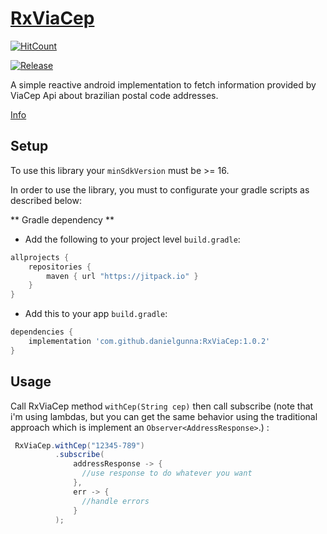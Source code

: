 # [RxViaCep](https://danielgunna.github.io/RxViaCep/)
[![HitCount](http://hits.dwyl.io/DanielGunna/RxViaCep.svg)](http://hits.dwyl.io/DanielGunna/RxViaCep)

[![Release](https://jitpack.io/v/danielgunna/RxViaCep.svg)](https://jitpack.io/#danielgunna/RxViaCep)

A simple reactive android implementation  to fetch information provided by ViaCep Api  about brazilian postal code addresses.

[Info](./INFO.md)

## Setup

To use this library your `minSdkVersion` must be >= 16.

In order to use the library, you must to configurate your gradle scripts as described below:

** Gradle dependency ** 

  -  Add the following to your project level `build.gradle`:
 
```gradle
allprojects {
	repositories {
		maven { url "https://jitpack.io" }
	}
}
```
  -  Add this to your app `build.gradle`:
 
```gradle
dependencies {
	implementation 'com.github.danielgunna:RxViaCep:1.0.2'
}
```

## Usage

Call RxViaCep  method ```withCep(String cep)``` then call subscribe (note that i'm using lambdas, but you can get the same behavior using the traditional approach which is implement an ```Observer<AddressResponse>```.) : 

```java
 RxViaCep.withCep("12345-789")
          .subscribe(
              addressResponse -> {
                //use response to do whatever you want
              },
              err -> {
                //handle errors
              }
          );
     

```

